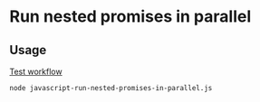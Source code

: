 # Run nested promises in parallel

## Usage

[Test workflow](../.github/workflows/javascript-run-nested-promises-in-parallel.yml)

```sh
node javascript-run-nested-promises-in-parallel.js
```